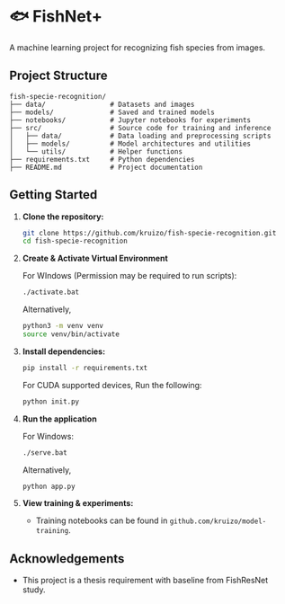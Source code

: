 # 🐟 FishNet+

A machine learning project for recognizing fish species from images.

## Project Structure

```
fish-specie-recognition/
├── data/                # Datasets and images
├── models/              # Saved and trained models
├── notebooks/           # Jupyter notebooks for experiments
├── src/                 # Source code for training and inference
│   ├── data/            # Data loading and preprocessing scripts
│   ├── models/          # Model architectures and utilities
│   └── utils/           # Helper functions
├── requirements.txt     # Python dependencies
├── README.md            # Project documentation
```

## Getting Started

1. **Clone the repository:**

   ```bash
   git clone https://github.com/kruizo/fish-specie-recognition.git
   cd fish-specie-recognition
   ```

2. **Create & Activate Virtual Environment**

   For WIndows (Permission may be required to run scripts):

   ```bash
   ./activate.bat
   ```

   Alternatively,

   ```bash
   python3 -m venv venv
   source venv/bin/activate
   ```

3. **Install dependencies:**

   ```bash
   pip install -r requirements.txt
   ```

   For CUDA supported devices, Run the following:

   ```bash
   python init.py
   ```

4. **Run the application**

   For Windows:

   ```bash
   ./serve.bat
   ```

   Alternatively,

   ```bash
   python app.py
   ```

5. **View training & experiments:**
   - Training notebooks can be found in `github.com/kruizo/model-training`.

## Acknowledgements

- This project is a thesis requirement with baseline from FishResNet study.

